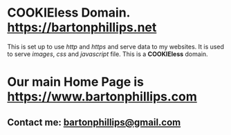 # COOKIEless Domain. https://bartonphillips.net

This is set up to use *http* and *https* and serve data to my websites. It is used to serve
*images*, *css* and *javascript* file.
This is a **COOKIEless** domain.

# Our main Home Page is https://www.bartonphillips.com
## Contact me: [bartonphillips@gmail.com](mailto:bartonphillips@gmail.com)

